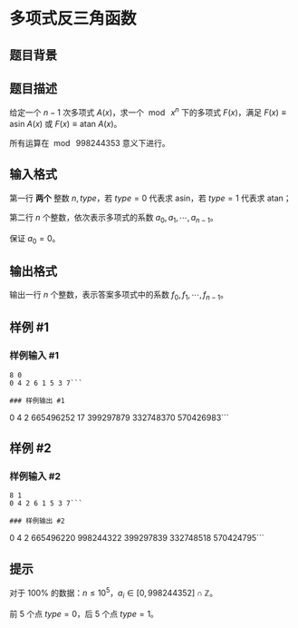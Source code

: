 # 多项式反三角函数

## 题目背景



## 题目描述

给定一个 $n-1$ 次多项式 $A(x)$，求一个 $\bmod{\:x^n}$ 下的多项式 $F(x)$，满足 $F(x)\equiv\text{asin}\:A(x)$ 或 $F(x)\equiv\text{atan}\:A(x)$。

所有运算在 $\bmod\ 998244353$ 意义下进行。

## 输入格式

第一行 **两个** 整数 $n,type$，若 $type=0$ 代表求 $\text{asin}$，若 $type=1$ 代表求 $\text{atan}$；

第二行 $n$ 个整数，依次表示多项式的系数 $a_0,a_1,\cdots,a_{n-1}$。

保证 $a_0=0$。

## 输出格式

输出一行 $n$ 个整数，表示答案多项式中的系数 $f_0,f_1,\cdots,f_{n-1}$。

## 样例 #1

### 样例输入 #1
```
8 0
0 4 2 6 1 5 3 7```

### 样例输出 #1

```
0 4 2 665496252 17 399297879 332748370 570426983```

## 样例 #2

### 样例输入 #2
```
8 1
0 4 2 6 1 5 3 7```

### 样例输出 #2

```
0 4 2 665496220 998244322 399297839 332748518 570424795```

## 提示

对于 $100\%$ 的数据：$n\leq10^5$，$a_i\in[0,998244352]\cap\mathbb{Z}$。

前 $5$ 个点 $type=0$，后 $5$ 个点 $type=1$。
